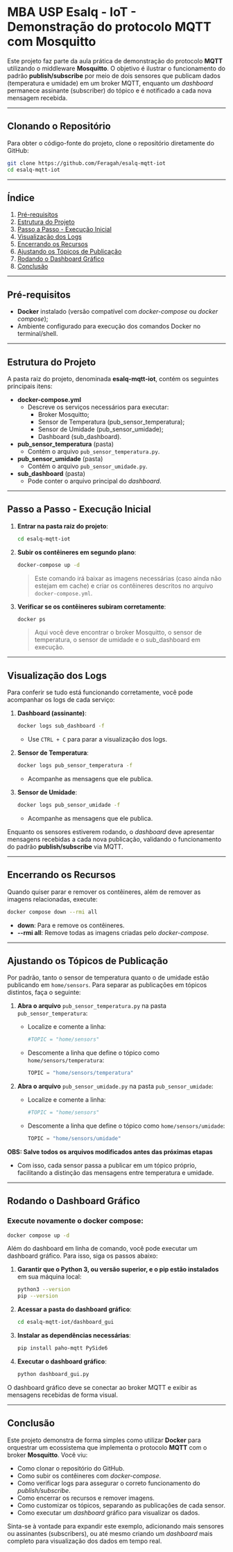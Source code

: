 # MBA USP Esalq - IoT - Demonstração do protocolo MQTT com Mosquitto

Este projeto faz parte da aula prática de demonstração do protocolo **MQTT** utilizando o middleware **Mosquitto**. O objetivo é ilustrar o funcionamento do padrão **publish/subscribe** por meio de dois sensores que publicam dados (temperatura e umidade) em um broker MQTT, enquanto um _dashboard_ permanece assinante (subscriber) do tópico e é notificado a cada nova mensagem recebida.

---

## Clonando o Repositório

Para obter o código-fonte do projeto, clone o repositório diretamente do GitHub:

```bash
git clone https://github.com/Feragah/esalq-mqtt-iot
cd esalq-mqtt-iot
```

---

## Índice

1. [Pré-requisitos](#pré-requisitos)
2. [Estrutura do Projeto](#estrutura-do-projeto)
3. [Passo a Passo - Execução Inicial](#passo-a-passo---execução-inicial)
4. [Visualização dos Logs](#visualização-dos-logs)
5. [Encerrando os Recursos](#encerrando-os-recursos)
6. [Ajustando os Tópicos de Publicação](#ajustando-os-tópicos-de-publicação)
7. [Rodando o Dashboard Gráfico](#rodando-o-dashboard-gráfico)
8. [Conclusão](#conclusão)

---

## Pré-requisitos

- **Docker** instalado (versão compatível com _docker-compose_ ou _docker compose_);
- Ambiente configurado para execução dos comandos Docker no terminal/shell.

---

## Estrutura do Projeto

A pasta raiz do projeto, denominada **esalq-mqtt-iot**, contém os seguintes principais itens:

- **docker-compose.yml**
  - Descreve os serviços necessários para executar:
    - Broker Mosquitto;
    - Sensor de Temperatura (pub_sensor_temperatura);
    - Sensor de Umidade (pub_sensor_umidade);
    - Dashboard (sub_dashboard).
- **pub_sensor_temperatura** (pasta)
  - Contém o arquivo `pub_sensor_temperatura.py`.
- **pub_sensor_umidade** (pasta)
  - Contém o arquivo `pub_sensor_umidade.py`.
- **sub_dashboard** (pasta)
  - Pode conter o arquivo principal do _dashboard_.

---

## Passo a Passo - Execução Inicial

1. **Entrar na pasta raiz do projeto**:

   ```bash
   cd esalq-mqtt-iot
   ```

2. **Subir os contêineres em segundo plano**:

   ```bash
   docker-compose up -d
   ```

   > Este comando irá baixar as imagens necessárias (caso ainda não estejam em cache) e criar os contêineres descritos no arquivo `docker-compose.yml`.

3. **Verificar se os contêineres subiram corretamente**:
   ```bash
   docker ps
   ```
   > Aqui você deve encontrar o broker Mosquitto, o sensor de temperatura, o sensor de umidade e o sub_dashboard em execução.

---

## Visualização dos Logs

Para conferir se tudo está funcionando corretamente, você pode acompanhar os logs de cada serviço:

1. **Dashboard (assinante)**:

   ```bash
   docker logs sub_dashboard -f
   ```

   - Use `CTRL + C` para parar a visualização dos logs.

2. **Sensor de Temperatura**:

   ```bash
   docker logs pub_sensor_temperatura -f
   ```

   - Acompanhe as mensagens que ele publica.

3. **Sensor de Umidade**:
   ```bash
   docker logs pub_sensor_umidade -f
   ```
   - Acompanhe as mensagens que ele publica.

Enquanto os sensores estiverem rodando, o _dashboard_ deve apresentar mensagens recebidas a cada nova publicação, validando o funcionamento do padrão **publish/subscribe** via MQTT.

---

## Encerrando os Recursos

Quando quiser parar e remover os contêineres, além de remover as imagens relacionadas, execute:

```bash
docker compose down --rmi all
```

- **down**: Para e remove os contêineres.
- **--rmi all**: Remove todas as imagens criadas pelo _docker-compose_.

---

## Ajustando os Tópicos de Publicação

Por padrão, tanto o sensor de temperatura quanto o de umidade estão publicando em `home/sensors`. Para separar as publicações em tópicos distintos, faça o seguinte:

1. **Abra o arquivo** `pub_sensor_temperatura.py` na pasta `pub_sensor_temperatura`:

   - Localize e comente a linha:
     ```python
     #TOPIC = "home/sensors"
     ```
   - Descomente a linha que define o tópico como `home/sensors/temperatura`:
     ```python
     TOPIC = "home/sensors/temperatura"
     ```

2. **Abra o arquivo** `pub_sensor_umidade.py` na pasta `pub_sensor_umidade`:
   - Localize e comente a linha:
     ```python
     #TOPIC = "home/sensors"
     ```
   - Descomente a linha que define o tópico como `home/sensors/umidade`:
     ```python
     TOPIC = "home/sensors/umidade"
     ```
**OBS: Salve todos os arquivos modificados antes das próximas etapas**

   - Com isso, cada sensor passa a publicar em um tópico próprio, facilitando a distinção das mensagens entre temperatura e umidade.

---

## Rodando o Dashboard Gráfico
### Execute novamente o docker compose:
   ```bash
   docker compose up -d
   ```

Além do dashboard em linha de comando, você pode executar um dashboard gráfico. Para isso, siga os passos abaixo:

1. **Garantir que o Python 3, ou versão superior, e o pip estão instalados** em sua máquina local:

   ```bash
   python3 --version
   pip --version
   ```

2. **Acessar a pasta do dashboard gráfico**:

   ```bash
   cd esalq-mqtt-iot/dashboard_gui
   ```

3. **Instalar as dependências necessárias**:

   ```bash
   pip install paho-mqtt PySide6
   ```

4. **Executar o dashboard gráfico**:
   ```bash
   python dashboard_gui.py
   ```

O dashboard gráfico deve se conectar ao broker MQTT e exibir as mensagens recebidas de forma visual.

---

## Conclusão

Este projeto demonstra de forma simples como utilizar **Docker** para orquestrar um ecossistema que implementa o protocolo **MQTT** com o broker **Mosquitto**. Você viu:

- Como clonar o repositório do GitHub.
- Como subir os contêineres com _docker-compose_.
- Como verificar logs para assegurar o correto funcionamento do _publish/subscribe_.
- Como encerrar os recursos e remover imagens.
- Como customizar os tópicos, separando as publicações de cada sensor.
- Como executar um _dashboard_ gráfico para visualizar os dados.

Sinta-se à vontade para expandir este exemplo, adicionando mais sensores ou assinantes (subscribers), ou até mesmo criando um _dashboard_ mais completo para visualização dos dados em tempo real.
